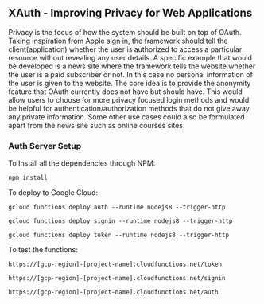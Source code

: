 ## XAuth - Improving Privacy for Web Applications

Privacy is the focus of how the system should be built on top of OAuth. Taking inspiration from Apple sign in, the framework should tell the client(application) whether the user is authorized to access a particular resource without revealing any user details. A specific example that would be developed is a news site where the framework tells the website whether the user is a paid subscriber or not. In this case no personal information of the user is given to the website. The core idea is to provide the anonymity feature that OAuth currently does not have but should have. This would allow users to choose for more privacy focused login methods and would be helpful for authentication/authorization methods that do not give away any private information. Some other use cases could also be formulated apart from the news site such as online courses sites. 

### Auth Server Setup 

To Install all the dependencies through NPM:

`npm install`

To deploy to Google Cloud:

`gcloud functions deploy auth --runtime nodejs8 --trigger-http`

`gcloud functions deploy signin --runtime nodejs8 --trigger-http`

`gcloud functions deploy token --runtime nodejs8 --trigger-http`


To test the functions:

`https://[gcp-region]-[project-name].cloudfunctions.net/token`

`https://[gcp-region]-[project-name].cloudfunctions.net/signin`

`https://[gcp-region]-[project-name].cloudfunctions.net/auth`
